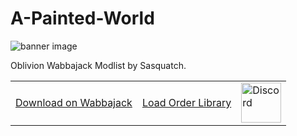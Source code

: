 # A-Painted-World

![banner image](https://staticdelivery.nexusmods.com/images/101/36661530-1726112708.png)

Oblivion Wabbajack Modlist by Sasquatch.

<table stlyle="border: none;">
<tr>
<td><a href="https://github.com/wabbajack-tools/wabbajack/releases">Download on Wabbajack</a></td>	
<td><a href="https://loadorderlibrary.com/lists/a-painted-world-2">Load Order Library</a></td>
<td><a href="https://discord.gg/Tb5ETzBYjd"><img alt="Discord" src="https://cdn.logojoy.com/wp-content/uploads/20210422095037/discord-mascot.png" width="64px" ></a></td>
</tr>
</table>
